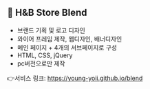 
## 🚀 H&B Store Blend
- 브랜드 기획 및 로고 디자인
- 와이어 프레임 제작, 웹디자인, 배너디자인
- 메인 페이지 + 4개의 서브페이지로 구성
- HTML, CSS, jQuery
- pc버전으로만 제작

👉서비스 링크: https://young-yoii.github.io/blend

